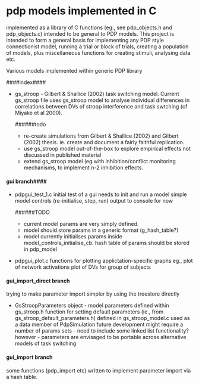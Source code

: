 


pdp models implemented in C
===========================

implemented as a library of C functions (eg., see pdp_objects.h and
pdp_objects.c) intended to be general to PDP models. This project is
intended to form a general basis for implementing any PDP style
connectionist model, running a trial or block of trials, creating a
population of models, plus miscellaneous functions for creating
stimuli, analysing data etc.


Various models implemented within generic PDP library

####index####
* gs_stroop - Gilbert & Shallice (2002) task switching model. Current gs_stroop file uses gs_stroop model to analyse individual differences in correlations between DVs of stroop interference and task swtching (cf Miyake et al 2000). 

  ######todo 
  * re-create simulations from Gilbert & Shallice (2002) and Gilbert (2002) thesis. ie. create and document a fairly faithful replication.
  * use gs_stroop model out-of-the-box to explore empirical effects not discussed in published material
  * extend gs_stroop model (eg with inhibition/conflict monitoring mechanisms, to implement n-2 inhibition effects.


#### gui branch####

* pdpgui_test_1.c
initial test of a gui
needs to init and run a model
simple model controls (re-initialise, step, run)
output to console for now

  ######TODO
  * current model params are very simply defined.
  * model should store params in a generic format (g_hash_table?)
  * model currently initialises params inside model_controls_initialise_cb. hash table of params should be
    stored in pdp_model


* pdpgui_plot.c 
functions for plotting applictation-specific graphs
eg., plot of network activations
plot of DVs for group of subjects


#### gui_import_direct branch ####
trying to make parameter import simpler by using the treestore directly

* GsStroopParameters object - model parameters
defined within gs_stroop.h
function for setting default parameters (ie., from gs_stroop_default_parameters.h) defined in gs_stroop_model.c
used as a data member of PdpSimulation
future development might require a number of params sets - need to include some linked list functionality?
however - parameters are envisaged to be portable across alternative models of task switching

#### gui_import branch ####
some functions (pdp_import etc) written to implement parameter import via a hash table.
 